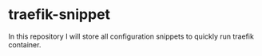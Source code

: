 # traefik-snippet
 In this repository I will store all configuration snippets to quickly run traefik container. 
